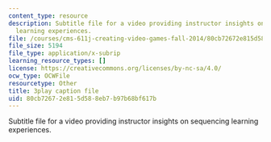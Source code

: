 ```yaml
---
content_type: resource
description: Subtitle file for a video providing instructor insights on sequencing
  learning experiences.
file: /courses/cms-611j-creating-video-games-fall-2014/80cb72672e815d588eb7b97b68bf617b_lyR4HQ01nos.vtt
file_size: 5194
file_type: application/x-subrip
learning_resource_types: []
license: https://creativecommons.org/licenses/by-nc-sa/4.0/
ocw_type: OCWFile
resourcetype: Other
title: 3play caption file
uid: 80cb7267-2e81-5d58-8eb7-b97b68bf617b
---
```

Subtitle file for a video providing instructor insights on sequencing learning experiences.